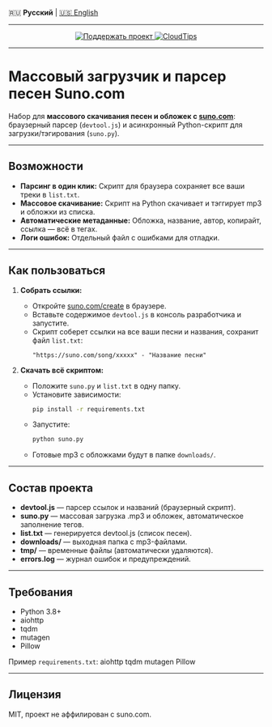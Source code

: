 🇷🇺 **Русский** | [🇺🇸 English](https://github.com/RoganovDA/suno_downloader/blob/main/README.md)

---

<p align="center">
  <a href="https://pay.cloudtips.ru/p/5675a192" target="_blank" rel="noopener">
    <img alt="Поддержать проект"
         src="https://img.shields.io/badge/💛%20Поддержать%20проект-00D1B2?style=for-the-badge&labelColor=222">
  </a>
  <a href="https://pay.cloudtips.ru/p/5675a192" target="_blank" rel="noopener">
    <img alt="CloudTips"
         src="https://img.shields.io/badge/CloudTips-0088CC?style=for-the-badge&labelColor=111">
  </a>
</p>

---

# Массовый загрузчик и парсер песен Suno.com

Набор для **массового скачивания песен и обложек с [suno.com](https://suno.com/create)**:  
браузерный парсер (`devtool.js`) и асинхронный Python-скрипт для загрузки/тэгирования (`suno.py`).

---

## Возможности

- **Парсинг в один клик:** Скрипт для браузера сохраняет все ваши треки в `list.txt`.
- **Массовое скачивание:** Скрипт на Python скачивает и тэггирует mp3 и обложки из списка.
- **Автоматические метаданные:** Обложка, название, автор, копирайт, ссылка — всё в тегах.
- **Логи ошибок:** Отдельный файл с ошибками для отладки.

---

## Как пользоваться

1. **Собрать ссылки:**
   - Откройте [suno.com/create](https://suno.com/create) в браузере.
   - Вставьте содержимое `devtool.js` в консоль разработчика и запустите.
   - Скрипт соберет ссылки на все ваши песни и названия, сохранит файл `list.txt`:
     ```
     "https://suno.com/song/xxxxx" - "Название песни"
     ```

2. **Скачать всё скриптом:**
   - Положите `suno.py` и `list.txt` в одну папку.
   - Установите зависимости:
     ```bash
     pip install -r requirements.txt
     ```
   - Запустите:
     ```bash
     python suno.py
     ```
   - Готовые mp3 с обложками будут в папке `downloads/`.

---

## Состав проекта

- **devtool.js** — парсер ссылок и названий (браузерный скрипт).
- **suno.py** — массовая загрузка .mp3 и обложек, автоматическое заполнение тегов.
- **list.txt** — генерируется devtool.js (список песен).
- **downloads/** — выходная папка с mp3-файлами.
- **tmp/** — временные файлы (автоматически удаляются).
- **errors.log** — журнал ошибок и предупреждений.

---

## Требования

- Python 3.8+
- aiohttp
- tqdm
- mutagen
- Pillow

Пример `requirements.txt`:
aiohttp
tqdm
mutagen
Pillow

---

## Лицензия

MIT, проект не аффилирован с suno.com.


